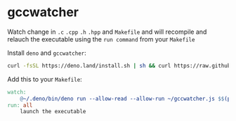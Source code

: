 # gccwatcher
Watch change in `.c` `.cpp` `.h` `.hpp` and `Makefile` and will recompile and relauch the executable using the `run command` from your `Makefile`

Install `deno` and `gccwatcher`:
```bash
curl -fsSL https://deno.land/install.sh | sh && curl https://raw.githubusercontent.com/matubu/gccwatcher/main/gccwatcher.js > ~/gccwatcher.js
```

Add this to your `Makefile`:
```Makefile
watch:
	@~/.deno/bin/deno run --allow-read --allow-run ~/gccwatcher.js $$(pwd)
run: all
	launch the executable
```

